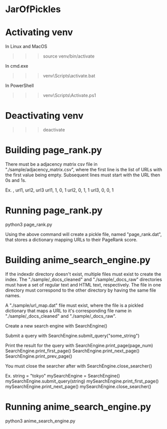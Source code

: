 # JarOfPickles


# Activating venv

In Linux and MacOS

>>> source venv/bin/activate

In cmd.exe

>>> venv\Scripts\activate.bat

In PowerShell

>>> venv\Scripts\Activate.ps1


# Deactivating venv

>>> deactivate


# Building page_rank.py

There must be a adjacency matrix csv file in "./sample/adjacency_matrix.csv", where the first line is the list of URLs with the first value being empty. Subsequent lines must start with the URL then 0s and 1s.

Ex.
,	url1,	url2,	url3
url1,	1,	0,	1
url2,	0,	1,	1
url3,	0,	0,	1


# Running page_rank.py

python3 page_rank.py

Using the above command will create a pickle file, named "page_rank.dat", that stores a dictionary mapping URLs to their PageRank score.


# Building anime_search_engine.py

If the indexdir directory doesn't exist, multiple files must exist to create the index. The "./sample/\_docs_cleaned" and "./sample/\_docs_raw" directories must have a set of regular text and HTML text, respectively. The file in one directory must correspond to the other directory by having the same file names.

A "./sample/url\_map.dat" file must exist, where the file is a pickled dictionary that maps a URL to it's corresponding file name in "./sample/\_docs\_cleaned" and "./sample/\_docs_raw".

Create a new search engine with SearchEngine()

Submit a query with SearchEngine.submit_query("some_string")

Print the result for the query with
	SearchEngine.print_page(page_num)
	SearchEngine.print_first_page()
	SearchEngine.print_next_page()
	SearchEngine.print_prev_page()

You must close the searcher after with SearchEngine.close_searcher()

Ex.
	string = "tokyo"
	mySearchEngine = SearchEngine()
	mySearchEngine.submit_query(string)
	mySearchEngine.print_first_page()
	mySearchEngine.print_next_page()
	mySearchEngine.close_searcher()


# Running anime_search_engine.py

python3 anime_search_engine.py

